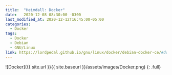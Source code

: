 ```yaml
---
title:  "Heimdall: Docker"
date:   2020-12-08 08:30:00 -0300
last_modified_at: 2020-12-12T16:45:00-05:00
categories:
  - Docker
tags:
  - Docker
  - Debian
  - GNU/Linux
link: https://lordpedal.github.io/gnu/linux/docker/debian-docker-ce/#docker-heimdall
---
```


![Docker]({{ site.url }}{{ site.baseurl }}/assets/images/Docker.png)
{: .full}
